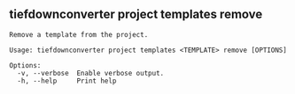 ## tiefdownconverter project templates remove

```
Remove a template from the project.

Usage: tiefdownconverter project templates <TEMPLATE> remove [OPTIONS]

Options:
  -v, --verbose  Enable verbose output.
  -h, --help     Print help
```

